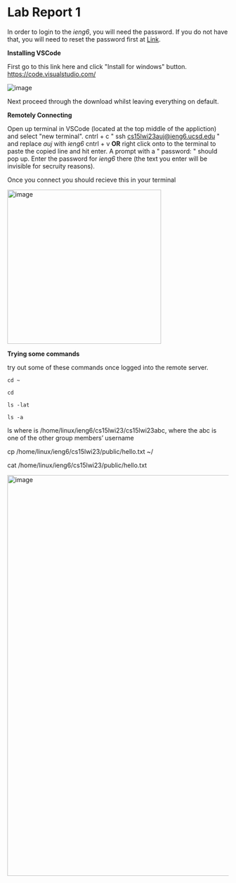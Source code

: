 # Lab Report 1

In order to login to the *ieng6*, you will need the password. If you do not have that, you will need to reset the password first at [Link](https://sdacs.ucsd.edu/~icc/index.php).

**Installing VSCode**

First go to this link here and click "Install for windows" button. https://code.visualstudio.com/

![image](https://user-images.githubusercontent.com/122576152/212597779-82f0c751-0a12-468a-8a9f-17d983915c16.png)

Next proceed through the download whilst leaving everything on default. 

**Remotely Connecting**

Open up terminal in VSCode (located at the top middle of the appliction) and select "new terminal".
cntrl + c " ssh cs15lwi23auj@ieng6.ucsd.edu " and replace *auj* with *ieng6*
cntrl + v **OR** right click onto to the terminal to paste the copied line and hit enter.
A prompt with a " password: " should pop up. Enter the password for *ieng6* there (the text you enter will be invisible for secruity reasons).

Once you connect you should recieve this in your terminal

<img width="350" alt="image" src="https://user-images.githubusercontent.com/122576152/212205042-37682e04-a8a0-41b6-b535-4ad1ecfec4c3.png">

**Trying some commands**	

try out some of these commands once logged into the remote server. 

```
cd ~

cd

ls -lat

ls -a
```

ls <directory> where <directory> is /home/linux/ieng6/cs15lwi23/cs15lwi23abc, where the abc is one of the other group members’ username
  
cp /home/linux/ieng6/cs15lwi23/public/hello.txt ~/
  
cat /home/linux/ieng6/cs15lwi23/public/hello.txt
  
<img width="910" alt="image" src="https://user-images.githubusercontent.com/122576152/212205220-afc4408e-5408-47a1-b1e9-d89354ef7e77.png">


  
